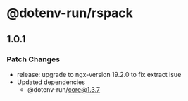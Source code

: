 # @dotenv-run/rspack

## 1.0.1

### Patch Changes

- release: upgrade to ngx-version 19.2.0 to fix extract isue
- Updated dependencies
  - @dotenv-run/core@1.3.7
